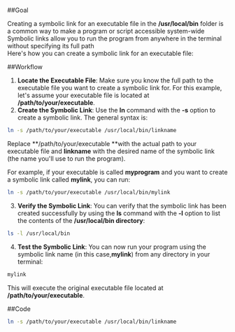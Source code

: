 ##Goal  

Creating a symbolic link for an executable file in the **/usr/local/bin** folder is a common way to make a program or script accessible system-wide  
Symbolic links allow you to run the program from anywhere in the terminal without specifying its full path  
Here's how you can create a symbolic link for an executable file:

##Workflow   

  1. **Locate the Executable File**: Make sure you know the full path to the executable file you want to create a symbolic link for.
     For this example, let's assume your executable file is located at **/path/to/your/executable**.
  2. **Create the Symbolic Link**: Use the **ln** command with the **-s** option to create a symbolic link.
     The general syntax is:
```bash
ln -s /path/to/your/executable /usr/local/bin/linkname
```
Replace **/path/to/your/executable **with the actual path to your executable file and **linkname** with the desired name of the symbolic link  
(the name you'll use to run the program).

For example, if your executable is called **myprogram** and you want to create a symbolic link called **mylink**, you can run:  

```bash
ln -s /path/to/your/executable /usr/local/bin/mylink
```
  3. **Verify the Symbolic Link**: You can verify that the symbolic link has been created successfully by using the **ls** command with the **-l** option to list         the contents of the **/usr/local/bin directory**:
```bash
ls -l /usr/local/bin
```
  4. **Test the Symbolic Link**: You can now run your program using the symbolic link name (in this case,**mylink**) from any directory in your terminal:
```bash
mylink
```
This will execute the original executable file located at **/path/to/your/executable**.  

##Code  

```bash
ln -s /path/to/your/executable /usr/local/bin/linkname
```
